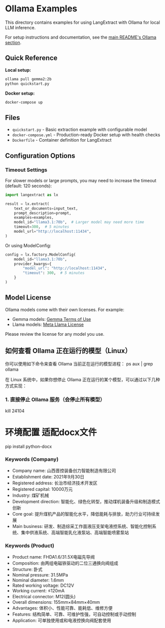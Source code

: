 # Ollama Examples

This directory contains examples for using LangExtract with Ollama for local LLM inference.

For setup instructions and documentation, see the [main README's Ollama section](../../README.md#using-local-llms-with-ollama).

## Quick Reference

**Local setup:**
```bash
ollama pull gemma2:2b
python quickstart.py
```

**Docker setup:**
```bash
docker-compose up
```

## Files

- `quickstart.py` - Basic extraction example with configurable model
- `docker-compose.yml` - Production-ready Docker setup with health checks
- `Dockerfile` - Container definition for LangExtract

## Configuration Options

### Timeout Settings

For slower models or large prompts, you may need to increase the timeout (default: 120 seconds):

```python
import langextract as lx

result = lx.extract(
    text_or_documents=input_text,
    prompt_description=prompt,
    examples=examples,
    model_id="llama3.1:70b",  # Larger model may need more time
    timeout=300,  # 5 minutes
    model_url="http://localhost:11434",
)
```

Or using ModelConfig:

```python
config = lx.factory.ModelConfig(
    model_id="llama3.1:70b",
    provider_kwargs={
        "model_url": "http://localhost:11434",
        "timeout": 300,  # 5 minutes
    }
)
```

## Model License

Ollama models come with their own licenses. For example:
- Gemma models: [Gemma Terms of Use](https://ai.google.dev/gemma/terms)
- Llama models: [Meta Llama License](https://llama.meta.com/llama-downloads/)

Please review the license for any model you use.


## 如何查看 Ollama 正在运行的模型（Linux）

你可以使用如下命令来查看 Ollama 当前正在运行的模型进程：
ps aux | grep ollama

在 Linux 系统中，如果你想停止 Ollama 正在运行的某个模型，可以通过以下几种方式实现：

### 1. 直接停止 Ollama 服务（会停止所有模型）

kill 24104 

# 环境配置 适配docx文件
pip install python-docx


### Keywords (Company)
- Company name: 山西晋控装备创力智能制造有限公司
- Establishment date: 2021年9月30日
- Registered address: 长治市经济技术开发区
- Registered capital: 10000万元
- Industry: 煤矿机械
- Development direction: 智能化、绿色化转型，推动煤机装备升级和制造模式创新
- Core goal: 提升煤机产品的智能化水平，降低能耗与排放，助力行业可持续发展
- Main business: 研发、制造综采工作面液压支架电液控系统、智能化控制系统、集中供液系统、高端智能乳化液泵站、高端智能喷雾泵站


### Keywords (Product)
- Product name: FHDA1.6/31.5X电磁先导阀
- Composition: 由两组电磁铁驱动的二位三通换向阀组成
- Structure: 卧式
- Nominal pressure: 31.5MPa
- Nominal diameter: 1.6mm
- Rated working voltage: DC12V
- Working current: ≤120mA
- Electrical connector: M12(圆头)
- Overall dimensions: 155mm×84mm×40mm
- Advantages: 体积小、性能可靠、能耗低、维修方便
- Features: 结构简单、可靠、可维护性强，可自动控制或手动控制
- Application: 可单独使用或和电液控换向阀配套使用
